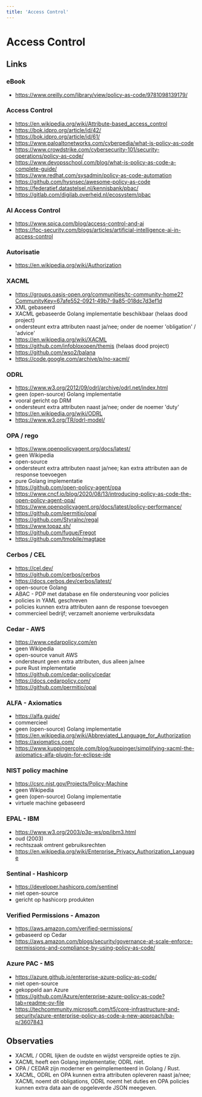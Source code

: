```yaml
---
title: 'Access Control'
---
```


# Access Control

## Links

### eBook
- https://www.oreilly.com/library/view/policy-as-code/9781098139179/


### Access Control
- https://en.wikipedia.org/wiki/Attribute-based_access_control
- https://bok.idpro.org/article/id/42/
- https://bok.idpro.org/article/id/61/
- https://www.paloaltonetworks.com/cyberpedia/what-is-policy-as-code
- https://www.crowdstrike.com/cybersecurity-101/security-operations/policy-as-code/
- https://www.devopsschool.com/blog/what-is-policy-as-code-a-complete-guide/
- https://www.redhat.com/sysadmin/policy-as-code-automation
- https://github.com/hysnsec/awesome-policy-as-code
- https://federatief.datastelsel.nl/kennisbank/pbac/
- https://gitlab.com/digilab.overheid.nl/ecosystem/pbac


### AI Access Control
- https://www.spica.com/blog/access-control-and-ai
- https://fpc-security.com/blogs/articles/artificial-intelligence-ai-in-access-control


### Autorisatie
- https://en.wikipedia.org/wiki/Authorization


### XACML
- https://groups.oasis-open.org/communities/tc-community-home2?CommunityKey=67afe552-0921-49b7-9a85-018dc7d3ef1d
- XML gebaseerd
- XACML gebaseerde Golang implementatie beschikbaar (helaas dood project)
- ondersteunt extra attributen naast ja/nee; onder de noemer 'obligation' / 'advice'
- https://en.wikipedia.org/wiki/XACML
- https://github.com/infobloxopen/themis (helaas dood project)
- https://github.com/wso2/balana
- https://code.google.com/archive/p/no-xacml/


### ODRL
- https://www.w3.org/2012/09/odrl/archive/odrl.net/index.html
- geen (open-source) Golang implementatie
- vooral gericht op DRM
- ondersteunt extra attributen naast ja/nee; onder de noemer 'duty'
- https://en.wikipedia.org/wiki/ODRL
- https://www.w3.org/TR/odrl-model/


### OPA / rego
- https://www.openpolicyagent.org/docs/latest/
- geen Wikipedia
- open-source
- ondersteunt extra attributen naast ja/nee; kan extra attributen aan de response toevoegen
- pure Golang implementatie
- https://github.com/open-policy-agent/opa
- https://www.cncf.io/blog/2020/08/13/introducing-policy-as-code-the-open-policy-agent-opa/
- https://www.openpolicyagent.org/docs/latest/policy-performance/
- https://github.com/permitio/opal
- https://github.com/StyraInc/regal
- https://www.topaz.sh/
- https://github.com/fugue/Fregot
- https://github.com/tmobile/magtape


### Cerbos / CEL
- https://cel.dev/
- https://github.com/cerbos/cerbos
- https://docs.cerbos.dev/cerbos/latest/
- open-source Golang
- ABAC - PDP met database en file ondersteuning voor policies
- policies in YAML geschreven
- policies kunnen extra attributen aann de response toevoegen
- commercieel bedrijf; verzamelt anonieme verbruiksdata


### Cedar - AWS
- https://www.cedarpolicy.com/en
- geen Wikipedia
- open-source vanuit AWS
- ondersteunt geen extra attributen, dus alleen ja/nee
- pure Rust implementatie
- https://github.com/cedar-policy/cedar
- https://docs.cedarpolicy.com/
- https://github.com/permitio/opal


### ALFA - Axiomatics
- https://alfa.guide/
- commercieel
- geen (open-source) Golang implementatie
- https://en.wikipedia.org/wiki/Abbreviated_Language_for_Authorization
- https://axiomatics.com/
- https://www.kuppingercole.com/blog/kuppinger/simplifying-xacml-the-axiomatics-alfa-plugin-for-eclipse-ide


### NIST policy machine
- https://csrc.nist.gov/Projects/Policy-Machine
- geen Wikipedia
- geen (open-source) Golang implementatie
- virtuele machine gebaseerd


### EPAL - IBM
- https://www.w3.org/2003/p3p-ws/pp/ibm3.html
- oud (2003)
- rechtszaak omtrent gebruiksrechten
- https://en.wikipedia.org/wiki/Enterprise_Privacy_Authorization_Language


### Sentinal - Hashicorp
- https://developer.hashicorp.com/sentinel
- niet open-source
- gericht op hashicorp produkten


### Verified Permissions - Amazon
- https://aws.amazon.com/verified-permissions/
- gebaseerd op Cedar 
- https://aws.amazon.com/blogs/security/governance-at-scale-enforce-permissions-and-compliance-by-using-policy-as-code/


### Azure PAC - MS
- https://azure.github.io/enterprise-azure-policy-as-code/
- niet open-source
- gekoppeld aan Azure
- https://github.com/Azure/enterprise-azure-policy-as-code?tab=readme-ov-file
- https://techcommunity.microsoft.com/t5/core-infrastructure-and-security/azure-enterprise-policy-as-code-a-new-approach/ba-p/3607843


## Observaties
- XACML / ODRL lijken de oudste en wijdst verspreide opties te zijn.
- XACML heeft een Golang implementatie; ODRL niet.
- OPA / CEDAR zijn moderner en geimplementeerd in Golang / Rust.
- XACML, ODRL en OPA kunnen extra attributen opleveren naast ja/nee; XACML noemt dit obligations, ODRL noemt het duties en OPA policies kunnen extra data aan de opgeleverde JSON meegeven.
